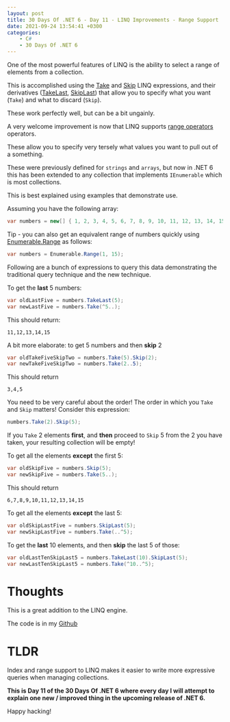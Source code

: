 ```yaml
---
layout: post
title: 30 Days Of .NET 6 - Day 11 - LINQ Improvements - Range Support
date: 2021-09-24 13:54:41 +0300
categories:
    - C#
    - 30 Days Of .NET 6
---
```

One of the most powerful features of LINQ is the ability to select a range of elements from a collection.

This is accomplished using the [Take](https://docs.microsoft.com/en-us/dotnet/api/system.linq.enumerable.take?view=net-5.0) and [Skip](https://docs.microsoft.com/en-us/dotnet/api/system.linq.enumerable.skip?view=net-5.0) LINQ expressions, and their derivatives ([TakeLast](https://docs.microsoft.com/en-us/dotnet/api/system.linq.enumerable.takelast?view=net-5.0), [SkipLast](https://docs.microsoft.com/en-us/dotnet/api/system.linq.enumerable.skiplast?view=net-5.0)) that allow you to specify what you want (`Take`) and what to discard (`Skip`).

These work perfectly well, but can be a bit ungainly.

A very welcome improvement is now that LINQ supports [range operators](https://docs.microsoft.com/en-us/dotnet/csharp/language-reference/proposals/csharp-8.0/ranges) operators.

These allow you to specify very tersely what values you want to pull out of a something.

These were previously defined for `strings` and `arrays`, but now in .NET 6 this has been extended to any collection that implements `IEnumerable` which is most collections.

This is best explained using examples that demonstrate use.

Assuming you have the following array:

```csharp
var numbers = new[] { 1, 2, 3, 4, 5, 6, 7, 8, 9, 10, 11, 12, 13, 14, 15 };
```

Tip - you can also get an equivalent range of numbers quickly using [Enumerable.Range](https://docs.microsoft.com/en-us/dotnet/api/system.linq.enumerable.range?view=net-5.0#System_Linq_Enumerable_Range_System_Int32_System_Int32_) as follows:

```csharp
var numbers = Enumerable.Range(1, 15);
```

Following are a bunch of expressions to query this data demonstrating the traditional query technique and the new technique.

To get the **last** 5 numbers:

```csharp
var oldLastFive = numbers.TakeLast(5);
var newLastFive = numbers.Take(^5..);
```

This should return:

```plaintext
11,12,13,14,15
```

A bit more elaborate: to get 5 numbers and then **skip** 2

```csharp
var oldTakeFiveSkipTwo = numbers.Take(5).Skip(2);
var newTakeFiveSkipTwo = numbers.Take(2..5);
```

This should return

```plaintext
3,4,5
```

You need to be very careful about the order! The order in which you `Take` and `Skip` matters! Consider this expression:

```csharp
numbers.Take(2).Skip(5);
```

If you `Take` 2 elements **first**, and **then** proceed to `Skip` 5 from the 2 you have taken, your resulting collection will be empty!

To get all the elements **except** the first 5:

```csharp
var oldSkipFive = numbers.Skip(5);
var newSkipFive = numbers.Take(5..);
```

This should return

```plaintext
6,7,8,9,10,11,12,13,14,15
```

To get all the elements **except** the last 5:

```csharp
var oldSkipLastFive = numbers.SkipLast(5);
var newSkipLastFive = numbers.Take(..^5);
```

To get the **last** 10 elements, and then **skip** the last 5 of those:

```csharp
var oldLastTenSkipLast5 = numbers.TakeLast(10).SkipLast(5);
var newLastTenSkipLast5 = numbers.Take(^10..^5);
```

# Thoughts

This is a great addition to the LINQ engine.

The code is in my [Github](https://github.com/conradakunga/BlogCode/tree/master/2021-09-27%20-%2030%20Days%20Of%20.NET%206%20-%20Day%2011%20-%20LINQ%20Improvements%20-%20Index%20%26%20Range%20Support)

# TLDR

Index and range support to LINQ makes it easier to write more expressive queries when managing collections.

**This is Day 11 of the 30 Days Of .NET 6 where every day I will attempt to explain one new / improved thing in the upcoming release of .NET 6.**

Happy hacking!
